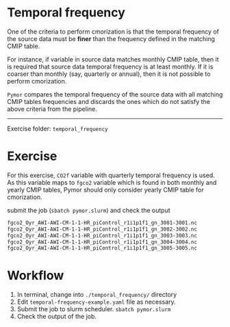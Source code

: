 # Temporal frequency

One of the criteria to perform cmorization is that the temporal frequency of the source data must be **finer** than the frequency defined in the matching CMIP table.

For instance, if variable in source data matches monthly CMIP table, then it is required that source data temporal frequency is at least monthly. If it is coarser than monthly (say, quarterly or annual), then it is not possible to perform cmorization.

`Pymor` compares the temporal frequency of the source data with all matching CMIP tables frequencies and discards the ones which do not satisfy the above criteria from the pipeline.

---

Exercise folder: `temporal_frequency`


# Exercise

For this exercise, `CO2f` variable with quarterly temporal frequency is used.
As this variable maps to `fgco2` variable which is found in both monthly and yearly CMIP tables, Pymor should only consider yearly CMIP table for cmorization.

submit the job (`sbatch pymor.slurm`) and check the output

```bash
fgco2_Oyr_AWI-AWI-CM-1-1-HR_piControl_r1i1p1f1_gn_3001-3001.nc
fgco2_Oyr_AWI-AWI-CM-1-1-HR_piControl_r1i1p1f1_gn_3002-3002.nc
fgco2_Oyr_AWI-AWI-CM-1-1-HR_piControl_r1i1p1f1_gn_3003-3003.nc
fgco2_Oyr_AWI-AWI-CM-1-1-HR_piControl_r1i1p1f1_gn_3004-3004.nc
fgco2_Oyr_AWI-AWI-CM-1-1-HR_piControl_r1i1p1f1_gn_3005-3005.nc
```

# Workflow

1. In terminal, change into `./temporal_frequency/` directory
2. Edit `temporal-frequency-example.yaml` file as necessary.
3. Submit the job to slurm scheduler. `sbatch pymor.slurm`
4. Check the output of the job.
